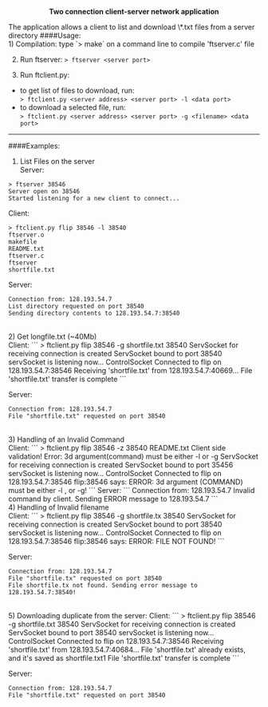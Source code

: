 <p align="center">
  <b >Two connection client-server network application</b>
</p>
The application allows a client to list and download \*.txt files from a server directory
####Usage:</br>
1) Compilation:  type `> make` on a command line to compile 'ftserver.c' file
	   
2) Run ftserver: `> ftserver <server port>`

3) Run ftclient.py:</br>
* to get list of files to download, run:</br>
	`> ftclient.py <server address> <server port> -l <data port>`
* to download a selected file, run:  
	`> ftclient.py <server address> <server port> -g <filename> <data port>`

---
####Examples:

1) List Files on the server</br>
Server:
```
> ftserver 38546
Server open on 38546
Started listening for a new client to connect...
```
Client:
```
> ftclient.py flip 38546 -l 38540
ftserver.o
makefile
README.txt
ftserver.c
ftserver
shortfile.txt
```

Server:
```
Connection from: 128.193.54.7
List directory requested on port 38540
Sending directory contents to 128.193.54.7:38540
```
</br>
2) Get longfile.txt (~40Mb)</br>
Client:
```
> ftclient.py flip 38546 -g shortfile.txt 38540 
ServSocket for receiving connection is created
ServSocket bound to port 38540
servSocket is listening now...
ControlSocket Connected to flip on 128.193.54.7:38546
Receiving 'shortfile.txt' from 128.193.54.7:40669...
File 'shortfile.txt' transfer is complete
```

Server:
```
Connection from: 128.193.54.7
File "shortfile.txt" requested on port 38540
```
</br>
3) Handling of an Invalid Command</br>
Client:
```
> ftclient.py flip 38546 -z 38540 README.txt
Client side validation! Error: 3d argument(command) must be either -l or -g
ServSocket for receiving connection is created
ServSocket bound to port 35456
servSocket is listening now...
ControlSocket Connected to flip on 128.193.54.7:38546
flip:38546  says:
ERROR: 3d argument (COMMAND) must be either -l , or -g!
```
Server:
```
Connection from: 128.193.54.7
Invalid command by client. Sending ERROR message to 128.193.54.7
```
</br>
4) Handling of Invalid filename</br>
Client:
```
> ftclient.py flip 38546 -g shortfile.tx 38540 
ServSocket for receiving connection is created
ServSocket bound to port 38540
servSocket is listening now...
ControlSocket Connected to flip on 128.193.54.7:38546
flip:38546  says:
ERROR: FILE NOT FOUND!
```

Server:
```
Connection from: 128.193.54.7
File "shortfile.tx" requested on port 38540
File shortfile.tx not found. Sending error message to 128.193.54.7:38540!
```
</br>
5) Downloading duplicate from the server:
Client:
```
> ftclient.py flip 38546 -g shortfile.txt 38540
ServSocket for receiving connection is created
ServSocket bound to port 38540
servSocket is listening now...
ControlSocket Connected to flip on 128.193.54.7:38546
Receiving 'shortfile.txt' from 128.193.54.7:40684...
File 'shortfile.txt' already exists, and it's saved as shortfile.txt1
File 'shortfile.txt' transfer is complete
```

Server:
```
Connection from: 128.193.54.7
File "shortfile.txt" requested on port 38540
```

